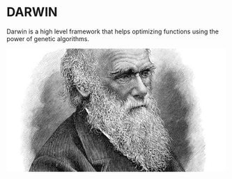 # DARWIN

Darwin is a high level framework that helps optimizing functions using the power of genetic algorithms.

![alt text](https://github.com/unaiLopez/darwin/blob/master/doc/images/darwin.jpg?raw=true)



